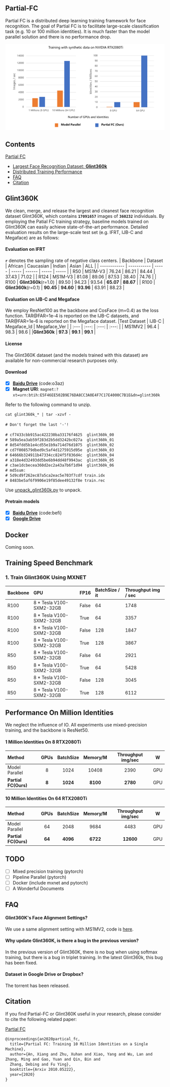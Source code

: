 ## Partial-FC
Partial FC is a distributed deep learning training framework for face recognition. The goal of Partial FC is to facilitate large-scale classification task (e.g. 10 or 100 million identities). It is much faster than the model parallel solution and there is no performance drop.

![Image text](https://github.com/nttstar/insightface-resources/blob/master/images/partial_speed1.png)


## Contents
[Partial FC](https://arxiv.org/abs/2010.05222)
- [Largest Face Recognition Dataset: **Glint360k**](#Glint360k)
- [Distributed Training Performance](#Performance)
- [FAQ](#FAQ)
- [Citation](#Citation)


## Glint360K
We clean, merge, and release the largest and cleanest face recognition dataset Glint360K, 
which contains **`17091657`** images of **`360232`** individuals. 
By employing the Patial FC training strategy, baseline models trained on Glint360K can easily achieve state-of-the-art performance. 
Detailed evaluation results on the large-scale test set (e.g. IFRT, IJB-C and Megaface) are as follows:

#### Evaluation on IFRT       
**`r`** denotes the sampling rate of negative class centers.
| Backbone     | Dataset            | African | Caucasian | Indian | Asian | ALL   |
| ------------ | -----------        | ----- | ----- | ------ | ----- | ----- |
| R50          | MS1M-V3            | 76.24 | 86.21 | 84.44  | 37.43 | 71.02 |
| R124         | MS1M-V3            | 81.08 | 89.06 | 87.53  | 38.40 | 74.76 |
| R100         | **Glint360k**(r=1.0)   | 89.50 | 94.23 | 93.54  | **65.07** | **88.67** |
| R100         | **Glint360k**(r=0.1)   | **90.45** | **94.60** | **93.96**  | 63.91 | 88.23 |

#### Evaluation on IJB-C and Megaface  
We employ ResNet100 as the backbone and CosFace (m=0.4) as the loss function.
TAR@FAR=1e-4 is reported on the IJB-C datasets, and TAR@FAR=1e-6 is reported on the Megaface dataset.
|Test Dataset        | IJB-C     | Megaface_Id  | Megaface_Ver |
| :---               | :---:     | :---:        | :---:        |
| MS1MV2             | 96.4      | 98.3         | 98.6         |
|**Glint360k** | **97.3**  | **99.1**     | **99.1**     |

#### License 

The Glint360K dataset (and the models trained with this dataset) are available for non-commercial research purposes only.

#### Download
- [x] [**Baidu Drive**](https://pan.baidu.com/s/1GsYqTTt7_Dn8BfxxsLFN0w) (code:o3az)    
- [x] **Magnet URI**: `magnet:?xt=urn:btih:E5F46EE502B9E76DA8CC3A0E4F7C17E4000C7B1E&dn=glint360k`

Refer to the following command to unzip.
```
cat glint360k_* | tar -xzvf -

# Don't forget the last '-'!

# cf7433cbb915ac422230ba33176f4625  glint360k_00
# 589a5ea3ab59f283d2b5dd3242bc027a  glint360k_01
# 8d54fdd5b1e4cd55e1b9a714d76d1075  glint360k_02
# cd7f008579dbed9c5af4d1275915d95e  glint360k_03
# 64666b324911b47334cc824f5f836d4c  glint360k_04
# a318e4d32493dd5be6b94dd48f9943ac  glint360k_05
# c3ae1dcbecea360d2ec2a43a7b6f1d94  glint360k_06
# md5sum:
# 5d9cd9f262ec87a5ca2eac5e703f7cdf train.idx
# 8483be5af6f9906e19f85dee49132f8e train.rec
```
Use [unpack_glint360k.py](./unpack_glint360k.py) to unpack.

#### Pretrain models
- [x] [**Baidu Drive**](https://pan.baidu.com/s/1sd9ZRsV2c_dWHW84kz1P1Q) (code:befi)
- [x] [**Google Drive**](https://drive.google.com/drive/folders/1WLjDzEs1wC1K1jxDHNJ7dhEmQ3rOOILl?usp=sharing)
    
## Docker

Coming soon. 
   
## Training Speed Benchmark
### 1. Train Glint360K Using MXNET
 
| Backbone    |   GPU                       | FP16  | BatchSize / it | Throughput img / sec |
|  :---       | :---                        | :---  |   :---         | :---                 | 
|  R100       | 8 * Tesla V100-SXM2-32GB    | False |   64           | 1748                 |
|  R100       | 8 * Tesla V100-SXM2-32GB    | True  |   64           | 3357                 |
|  R100       | 8 * Tesla V100-SXM2-32GB    | False |   128          | 1847                 |    
|  R100       | 8 * Tesla V100-SXM2-32GB    | True  |   128          | 3867                 |   
|  R50        | 8 * Tesla V100-SXM2-32GB    | False |   64           | 2921                 |
|  R50        | 8 * Tesla V100-SXM2-32GB    | True  |   64           | 5428                 |
|  R50        | 8 * Tesla V100-SXM2-32GB    | False |   128          | 3045                 |    
|  R50        | 8 * Tesla V100-SXM2-32GB    | True  |   128          | 6112                 |  


## Performance On Million Identities
We neglect the influence of IO. All experiments use mixed-precision training, and the backbone is ResNet50.
#### 1 Million Identities On 8 RTX2080Ti  

|Method                     | GPUs        | BatchSize     | Memory/M      | Throughput img/sec | W     |
| :---                      | :---:       | :---:         | :---:         | :---:              | :---: |
| Model Parallel            | 8           | 1024          | 10408         | 2390               | GPU   |
| **Partial FC(Ours)**      | **8**       | **1024**      | **8100**      | **2780**           | GPU   |
#### 10 Million Identities On 64 RTX2080Ti  

|Method                     | GPUs        | BatchSize     | Memory/M      | Throughput img/sec | W     |
| :---                      | :---:       | :---:         | :---:         | :---:              | :---: |
| Model Parallel            | 64          | 2048          | 9684          | 4483               | GPU   |
| **Partial FC(Ours)**      | **64**      | **4096**      | **6722**      | **12600**          | GPU   |

## TODO
- [ ] Mixed precision training (pytorch)
- [ ] Pipeline Parallel (pytorch)
- [ ] Docker (include mxnet and pytorch)  
- [ ] A Wonderful Documents 

## FAQ
#### Glint360K's Face Alignment Settings?
We use a same alignment setting with MS1MV2, code is [here](https://github.com/deepinsight/insightface/issues/1286).

#### Why update Glint360K, is there a bug in the previous version?  
In the previous version of Glint360K, there is no bug when using softmax training, but there is a bug in triplet training. 
In the latest Glint360k, this bug has been fixed.

#### Dataset in Google Drive or Dropbox?
The torrent has been released.


## Citation
If you find Partial-FC or Glint360K useful in your research, please consider to cite the following related paper: 

[Partial FC](https://arxiv.org/abs/2010.05222)
```
@inproceedings{an2020partical_fc,
  title={Partial FC: Training 10 Million Identities on a Single Machine},
  author={An, Xiang and Zhu, Xuhan and Xiao, Yang and Wu, Lan and Zhang, Ming and Gao, Yuan and Qin, Bin and
  Zhang, Debing and Fu Ying},
  booktitle={Arxiv 2010.05222},
  year={2020}
}
```




